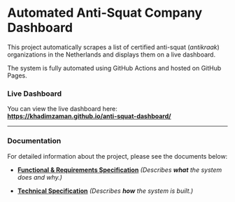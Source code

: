 # Automated Anti-Squat Company Dashboard

This project automatically scrapes a list of certified anti-squat (*antikraak*) organizations in the Netherlands and displays them on a live dashboard.

The system is fully automated using GitHub Actions and hosted on GitHub Pages.

### Live Dashboard

You can view the live dashboard here: **https://khadimzaman.github.io/anti-squat-dashboard/**

---

### Documentation

For detailed information about the project, please see the documents below:

* **[Functional & Requirements Specification](./DOCUMENTATION_FUNCTIONAL.md)** *(Describes **what** the system does and why.)*

* **[Technical Specification](./DOCUMENTATION_TECHNICAL.md)** *(Describes **how** the system is built.)*
